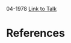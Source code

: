 

04-1978
[Link to Talk](https://www.churchofjesuschrist.org/study/general-conference/1978/04/sunday-afternoon-session?lang=eng)



# References
